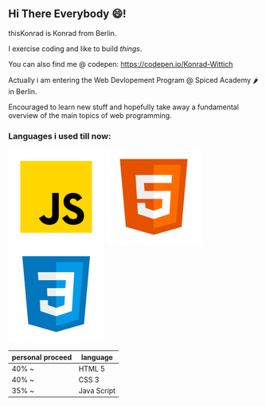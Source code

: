 ## Hi There Everybody 😄!

thisKonrad is Konrad from Berlin.

I exercise coding and like to build *things*.

You can also find me @ codepen:
https://codepen.io/Konrad-Wittich


Actually i am entering the 
Web Devlopement Program 
@ Spiced Academy 🌶️ in Berlin.

Encouraged to learn new stuff 
and hopefully take away a
fundamental overview of the
main topics of web programming.

### Languages i used till now:

![jS-icon](./icons8-002javascript.svg)  	![jS-icon](./icons8-002html.svg) 	![jS-icon](./icons8-002css.svg)

| personal proceed | language|
| ----------- | ----------- |
|  40% ~| HTML 5|
|  40% ~| CSS 3|
|  35% ~| Java Script |



